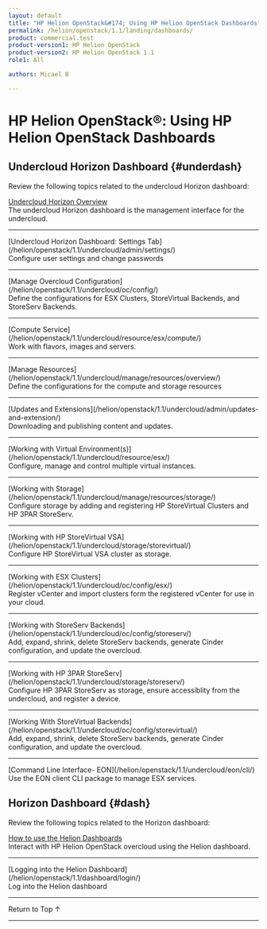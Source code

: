 ```yaml
---
layout: default
title: "HP Helion OpenStack&#174; Using HP Helion OpenStack Dashboards"
permalink: /helion/openstack/1.1/landing/dashboards/
product: commercial.test
product-version1: HP Helion OpenStack
product-version2: HP Helion OpenStack 1.1
role1: All

authors: Micael B

---
```

<!--UNDER REVISION-->

<script>

function PageRefresh {
onLoad="window.refresh"
}

PageRefresh();

</script>

<!--
<p style="font-size: small;"> <a href="/helion/openstack/1.1/3rd-party-license-agreements/">&#9664; PREV</a> | <a href="/helion/openstack/1.1/">&#9650; UP</a> | NEXT &#9654; </p>
-->

# HP Helion OpenStack&#174;: Using HP Helion OpenStack Dashboards


## Undercloud Horizon Dashboard {#underdash}

Review the following topics related to the undercloud Horizon dashboard:

[Undercloud Horizon Overview](/helion/openstack/1.1/undercloud/horizon/overview/)
<br>The undercloud Horizon dashboard is the management interface for the undercloud.
<hr>
[Undercloud Horizon Dashboard: Settings Tab](/helion/openstack/1.1/undercloud/admin/settings/)
<br>Configure user settings and change passwords
<hr>
[Manage Overcloud Configuration](/helion/openstack/1.1/undercloud/oc/config/)
<br>Define the configurations for ESX Clusters, StoreVirtual Backends, and StoreServ Backends.
<hr>
[Compute Service](/helion/openstack/1.1/undercloud/resource/esx/compute/)
<br>Work with flavors, images and servers.
<hr>
[Manage Resources](/helion/openstack/1.1/undercloud/manage/resources/overview/)
<br>Define the configurations for the compute and storage resources
<hr>
[Updates and Extensions](/helion/openstack/1.1/undercloud/admin/updates-and-extension/)
<br>Downloading and publishing content and updates.
<hr>
[Working with Virtual Environment(s)](/helion/openstack/1.1/undercloud/resource/esx/)
<br>Configure, manage and control multiple virtual instances.
<hr>
[Working with Storage](/helion/openstack/1.1/undercloud/manage/resources/storage/)
<br>Configure storage by adding and registering HP StoreVirtual Clusters and HP 3PAR StoreServ.
<hr>
[Working with HP StoreVirtual VSA](/helion/openstack/1.1/undercloud/storage/storevirtual/)
<br>Configure HP StoreVirtual VSA cluster as storage.
<hr>
[Working with ESX Clusters](/helion/openstack/1.1/undercloud/oc/config/esx/)
<br>Register vCenter and import clusters form the registered vCenter for use in your cloud.
<hr>
[Working with StoreServ Backends](/helion/openstack/1.1/undercloud/oc/config/storeserv/)
<br>Add, expand, shrink, delete StoreServ backends, generate Cinder configuration, and update the overcloud.
<hr>
[Working with HP 3PAR StoreServ](/helion/openstack/1.1/undercloud/storage/storeserv/)
<br>Configure HP 3PAR StoreServ as storage, ensure accessiblity from the undercloud, and register a device.
<hr>
[Working With StoreVirtual Backends](/helion/openstack/1.1/undercloud/oc/config/storevirtual/)
<br>Add, expand, shrink, delete StoreServ backends, generate Cinder configuration, and update the overcloud.
<hr>
[Command Line Interface- EON](/helion/openstack/1.1/undercloud/eon/cli/)
Use the EON client CLI package to manage ESX services.

## Horizon Dashboard {#dash}

Review the following topics related to the Horizon dashboard:

[How to use the Helion Dashboards](/helion/openstack/1.1/dashboard/how-works/)
<br>Interact with HP Helion OpenStack overcloud using the Helion dashboard.
<hr>
[Logging into the Helion Dashboard](/helion/openstack/1.1/dashboard/login/)
<br>Log into the Helion dashboard
<hr>

<a href="#top" style="padding:14px 0px 14px 0px; text-decoration: none;"> Return to Top &#8593; </a>
 
----
